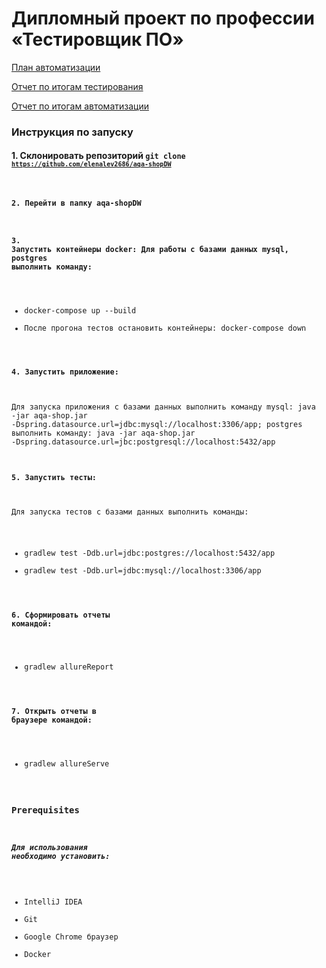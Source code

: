 # Дипломный проект по профессии «Тестировщик ПО»

[План автоматизации](docs/Plan.md)

[Отчет по итогам тестирования](docs/Report.md)

[Отчет по итогам автоматизации](docs/Summary.md)

### Инструкция по запуску
#### 1. Склонировать репозиторий  <code>git clone <code>https://github.com/elenalev2686/aqa-shopDW</code>
#### 2. Перейти в папку aqa-shopDW
#### 3. Запустить контейнеры docker: Для работы с базами данных mysql, postgres выполнить команду:  

   * docker-compose up --build
   * После прогона тестов остановить контейнеры: docker-compose down

#### 4. Запустить приложение:
   Для запуска приложения с базами данных выполнить команду mysql: java -jar aqa-shop.jar -Dspring.datasource.url=jdbc:mysql://localhost:3306/app;
   postgres выполнить команду: java -jar aqa-shop.jar -Dspring.datasource.url=jbc:postgresql://localhost:5432/app
   
#### 5. Запустить тесты:
   Для запуска тестов с базами данных выполнить команды:  
   * gradlew test -Ddb.url=jdbc:postgres://localhost:5432/app
   * gradlew test -Ddb.url=jdbc:mysql://localhost:3306/app

#### 6. Сформировать отчеты командой:  
   * gradlew allureReport

#### 7. Открыть отчеты в браузере командой:  
   * gradlew allureServe

### Prerequisites
##### Для использования необходимо установить:

- IntelliJ IDEA
- Git
- Google Chrome браузер
- Docker
